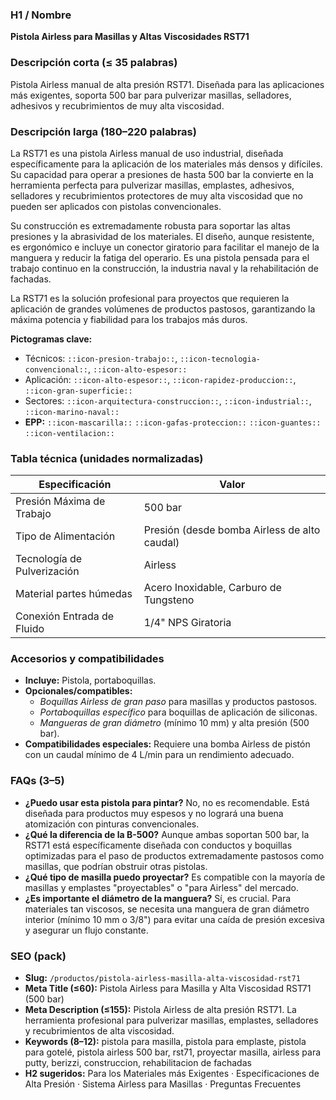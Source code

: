 ### H1 / Nombre
**Pistola Airless para Masillas y Altas Viscosidades RST71**

### Descripción corta (≤ 35 palabras)
Pistola Airless manual de alta presión RST71. Diseñada para las aplicaciones más exigentes, soporta 500 bar para pulverizar masillas, selladores, adhesivos y recubrimientos de muy alta viscosidad.

### Descripción larga (180–220 palabras)
La RST71 es una pistola Airless manual de uso industrial, diseñada específicamente para la aplicación de los materiales más densos y difíciles. Su capacidad para operar a presiones de hasta 500 bar la convierte en la herramienta perfecta para pulverizar masillas, emplastes, adhesivos, selladores y recubrimientos protectores de muy alta viscosidad que no pueden ser aplicados con pistolas convencionales.

Su construcción es extremadamente robusta para soportar las altas presiones y la abrasividad de los materiales. El diseño, aunque resistente, es ergonómico e incluye un conector giratorio para facilitar el manejo de la manguera y reducir la fatiga del operario. Es una pistola pensada para el trabajo continuo en la construcción, la industria naval y la rehabilitación de fachadas.

La RST71 es la solución profesional para proyectos que requieren la aplicación de grandes volúmenes de productos pastosos, garantizando la máxima potencia y fiabilidad para los trabajos más duros.

**Pictogramas clave:**
- Técnicos: `::icon-presion-trabajo::`, `::icon-tecnologia-convencional::`, `::icon-alto-espesor::`
- Aplicación: `::icon-alto-espesor::`, `::icon-rapidez-produccion::`, `::icon-gran-superficie::`
- Sectores: `::icon-arquitectura-construccion::`, `::icon-industrial::`, `::icon-marino-naval::`
- **EPP:** `::icon-mascarilla::` `::icon-gafas-proteccion::` `::icon-guantes::` `::icon-ventilacion::`

### Tabla técnica (unidades normalizadas)
| **Especificación** | **Valor** |
|---|---|
| Presión Máxima de Trabajo | 500 bar |
| Tipo de Alimentación | Presión (desde bomba Airless de alto caudal) |
| Tecnología de Pulverización | Airless |
| Material partes húmedas | Acero Inoxidable, Carburo de Tungsteno |
| Conexión Entrada de Fluido | 1/4" NPS Giratoria |

### Accesorios y compatibilidades
- **Incluye:** Pistola, portaboquillas.
- **Opcionales/compatibles:**
  - *Boquillas Airless de gran paso* para masillas y productos pastosos.
  - *Portaboquillas específico* para boquillas de aplicación de siliconas.
  - *Mangueras de gran diámetro* (mínimo 10 mm) y alta presión (500 bar).
- **Compatibilidades especiales:** Requiere una bomba Airless de pistón con un caudal mínimo de 4 L/min para un rendimiento adecuado.

### FAQs (3–5)
- **¿Puedo usar esta pistola para pintar?** No, no es recomendable. Está diseñada para productos muy espesos y no logrará una buena atomización con pinturas convencionales.
- **¿Qué la diferencia de la B-500?** Aunque ambas soportan 500 bar, la RST71 está específicamente diseñada con conductos y boquillas optimizadas para el paso de productos extremadamente pastosos como masillas, que podrían obstruir otras pistolas.
- **¿Qué tipo de masilla puedo proyectar?** Es compatible con la mayoría de masillas y emplastes "proyectables" o "para Airless" del mercado.
- **¿Es importante el diámetro de la manguera?** Sí, es crucial. Para materiales tan viscosos, se necesita una manguera de gran diámetro interior (mínimo 10 mm o 3/8") para evitar una caída de presión excesiva y asegurar un flujo constante.

### SEO (pack)
- **Slug:** `/productos/pistola-airless-masilla-alta-viscosidad-rst71`
- **Meta Title (≤60):** Pistola Airless para Masilla y Alta Viscosidad RST71 (500 bar)
- **Meta Description (≤155):** Pistola Airless de alta presión RST71. La herramienta profesional para pulverizar masillas, emplastes, selladores y recubrimientos de alta viscosidad.
- **Keywords (8–12):** pistola para masilla, pistola para emplaste, pistola para gotelé, pistola airless 500 bar, rst71, proyectar masilla, airless para putty, berizzi, construccion, rehabilitacion de fachadas
- **H2 sugeridos:** Para los Materiales más Exigentes · Especificaciones de Alta Presión · Sistema Airless para Masillas · Preguntas Frecuentes